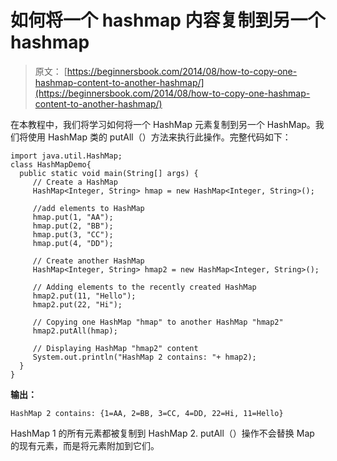 # 如何将一个 hashmap 内容复制到另一个 hashmap

> 原文： [https://beginnersbook.com/2014/08/how-to-copy-one-hashmap-content-to-another-hashmap/](https://beginnersbook.com/2014/08/how-to-copy-one-hashmap-content-to-another-hashmap/)

在本教程中，我们将学习如何将一个 HashMap 元素复制到另一个 HashMap。我们将使用 HashMap 类的 putAll（）方法来执行此操作。完整代码如下：

```
import java.util.HashMap;
class HashMapDemo{ 
  public static void main(String[] args) {
     // Create a HashMap
     HashMap<Integer, String> hmap = new HashMap<Integer, String>();

     //add elements to HashMap
     hmap.put(1, "AA");
     hmap.put(2, "BB");
     hmap.put(3, "CC");
     hmap.put(4, "DD");

     // Create another HashMap
     HashMap<Integer, String> hmap2 = new HashMap<Integer, String>();

     // Adding elements to the recently created HashMap
     hmap2.put(11, "Hello");
     hmap2.put(22, "Hi");

     // Copying one HashMap "hmap" to another HashMap "hmap2"
     hmap2.putAll(hmap);

     // Displaying HashMap "hmap2" content
     System.out.println("HashMap 2 contains: "+ hmap2);
  }
}
```

**输出：**

```
HashMap 2 contains: {1=AA, 2=BB, 3=CC, 4=DD, 22=Hi, 11=Hello}
```

HashMap 1 的所有元素都被复制到 HashMap 2\. putAll（）操作不会替换 Map 的现有元素，而是将元素附加到它们。